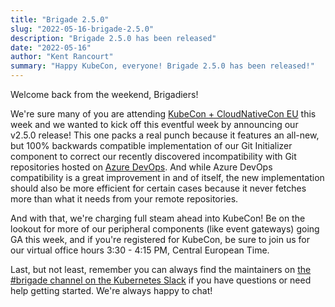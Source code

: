 ```yaml
---
title: "Brigade 2.5.0"
slug: "2022-05-16-brigade-2.5.0"
description: "Brigade 2.5.0 has been released"
date: "2022-05-16"
author: "Kent Rancourt"
summary: "Happy KubeCon, everyone! Brigade 2.5.0 has been released!"
---
```


Welcome back from the weekend, Brigadiers!

We're sure many of you are attending
[KubeCon + CloudNativeCon EU](https://events.linuxfoundation.org/kubecon-cloudnativecon-europe/)
this week and we wanted to kick off this eventful week by announcing our v2.5.0
release! This one packs a real punch because it features an all-new, but 100%
backwards compatible implementation of our Git Initializer component to correct
our recently discovered incompatibility with Git repositories hosted on
[Azure DevOps](https://azure.microsoft.com/en-us/services/devops/). And while
Azure DevOps compatibility is a great improvement in and of itself, the new
implementation should also be more efficient for certain cases because it never
fetches more than what it needs from your remote repositories.

And with that, we're charging full steam ahead into KubeCon! Be on the lookout
for more of our peripheral components (like event gateways) going GA this week,
and if you're registered for KubeCon, be sure to join us for our virtual office
hours 3:30 - 4:15 PM, Central European Time.

Last, but not least, remember you can always find the maintainers on
[the #brigade channel on the Kubernetes Slack](https://slack.brigade.sh) if you
have questions or need help getting started. We're always happy to chat!
